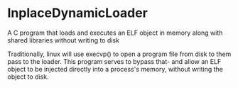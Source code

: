 # InplaceDynamicLoader
A C program that loads and executes an ELF object in memory along with shared libraries without writing to disk

Traditionally, linux will use execvp() to open a program file from disk to them pass to the loader. This program serves to bypass that- and allow an ELF object to be injected directly into a process's memory, without writing the object to disk.
